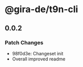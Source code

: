 # @gira-de/t9n-cli

## 0.0.2

### Patch Changes

- 98f0d3e: Changeset init
- Overall improved readme
